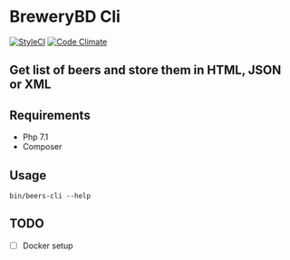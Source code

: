 # BreweryBD Cli

[![StyleCI](https://styleci.io/repos/104109080/shield?branch=master)](https://styleci.io/repos/104109080)
[![Code Climate](https://codeclimate.com/github/paul-dam/beers-cli/badges/gpa.svg?style=flat-square)](https://codeclimate.com/github/paul-dam/beers-cli)
## Get list of beers and store them in HTML, JSON or XML

## Requirements

- Php 7.1
- Composer

## Usage

`bin/beers-cli --help`

## TODO

- [ ] Docker setup
